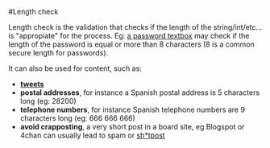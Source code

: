 #Length check

Length check is the validation that checks if the length of the string/int/etc... is "appropiate" for the process. Eg: [a password textbox](http://developer.android.com/reference/android/text/InputType.html) may check if the length of the password is equal or more than 8 characters (8 is a common secure length for passwords).

It can also be used for content, such as:

* **[tweets](http://twitter.com)**
* **postal addresses**, for instance a Spanish postal address is 5 characters long (eg: 28200)
* **telephone numbers**, for instance Spanish telephone numbers are 9 characters long (eg: 666 666 666)
* **avoid crapposting**, a very short post in a board site, eg Blogspot or 4chan can usually lead to spam or [sh*tpost](http://www.urbandictionary.com/define.php?term=shitpost)

